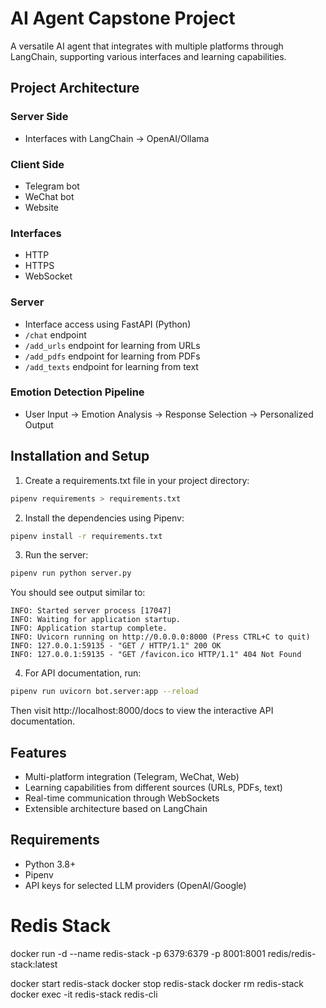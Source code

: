 # AI Agent Capstone Project

A versatile AI agent that integrates with multiple platforms through LangChain, supporting various interfaces and learning capabilities.

## Project Architecture

### Server Side
- Interfaces with LangChain → OpenAI/Ollama

### Client Side
- Telegram bot
- WeChat bot
- Website

### Interfaces
- HTTP
- HTTPS
- WebSocket

### Server
- Interface access using FastAPI (Python)
- `/chat` endpoint
- `/add_urls` endpoint for learning from URLs
- `/add_pdfs` endpoint for learning from PDFs
- `/add_texts` endpoint for learning from text

### Emotion Detection Pipeline
- User Input → Emotion Analysis → Response Selection → Personalized Output

## Installation and Setup

1. Create a requirements.txt file in your project directory:
```bash
pipenv requirements > requirements.txt
```

2. Install the dependencies using Pipenv:
```bash
pipenv install -r requirements.txt
```

3. Run the server:
```bash
pipenv run python server.py
```

You should see output similar to:
```
INFO: Started server process [17047]
INFO: Waiting for application startup.
INFO: Application startup complete.
INFO: Uvicorn running on http://0.0.0.0:8000 (Press CTRL+C to quit)
INFO: 127.0.0.1:59135 - "GET / HTTP/1.1" 200 OK
INFO: 127.0.0.1:59135 - "GET /favicon.ico HTTP/1.1" 404 Not Found
```

4. For API documentation, run:
```bash
pipenv run uvicorn bot.server:app --reload
```
Then visit http://localhost:8000/docs to view the interactive API documentation.

## Features

- Multi-platform integration (Telegram, WeChat, Web)
- Learning capabilities from different sources (URLs, PDFs, text)
- Real-time communication through WebSockets
- Extensible architecture based on LangChain

## Requirements

- Python 3.8+
- Pipenv
- API keys for selected LLM providers (OpenAI/Google)


# Redis Stack
docker run -d --name redis-stack -p 6379:6379 -p 8001:8001 redis/redis-stack:latest


docker start redis-stack
docker stop redis-stack
docker rm redis-stack
docker exec -it redis-stack redis-cli
```